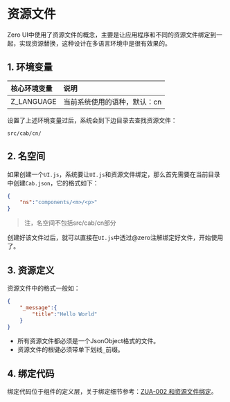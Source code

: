 # 资源文件

Zero UI中使用了资源文件的概念，主要是让应用程序和不同的资源文件绑定到一起，实现资源替换，这种设计在多语言环境中是很有效果的。

## 1. 环境变量

| 核心环境变量 | 说明 |
| :--- | :--- |
| Z\_LANGUAGE | 当前系统使用的语种，默认：cn |

设置了上述环境变量过后，系统会到下边目录去查找资源文件：

```
src/cab/cn/
```

## 2. 名空间

如果创建一个`UI.js`，系统要让`UI.js`和资源文件绑定，那么首先需要在当前目录中创建`Cab.json`，它的格式如下：

```json
{
    "ns":"components/<m>/<p>"
}
```

> 注，名空间不包括src/cab/cn部分

创建好该文件过后，就可以直接在`UI.js`中透过@zero注解绑定好文件，开始使用了。

## 3. 资源定义

资源文件中的格式一般如：

```json
{
    "_message":{
        "title":"Hello World"
    }
}
```

* 所有资源文件都必须是一个JsonObject格式的文件。
* 资源文件的根键必须带单下划线`_`前缀。

## 4. 绑定代码

绑定代码位于组件的定义层，关于绑定细节参考：[ZUA-002 和资源文件绑定](/zero-ui/4-zero-uishi-zhan-fen-xi/zua-002-he-zi-yuan-wen-jian-bang-ding.html)。

